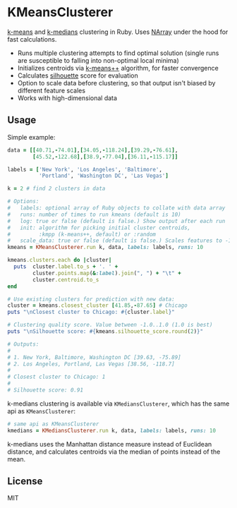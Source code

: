KMeansClusterer
===

[k-means](http://en.wikipedia.org/wiki/K-means_clustering) and [k-medians](http://en.wikipedia.org/wiki/K-medians_clustering) clustering in Ruby. Uses [NArray](https://github.com/masa16/narray) under the hood for fast calculations.

- Runs multiple clustering attempts to find optimal solution (single runs are susceptible to falling into non-optimal local minima)
- Initializes centroids via [k-means++](http://en.wikipedia.org/wiki/K-means%2B%2B) algorithm, for faster convergence
- Calculates [silhouette](http://en.wikipedia.org/wiki/Silhouette_%28clustering%29) score for evaluation
- Option to scale data before clustering, so that output isn't biased by different feature scales
- Works with high-dimensional data


Usage
---
Simple example:

```ruby
data = [[40.71,-74.01],[34.05,-118.24],[39.29,-76.61],
        [45.52,-122.68],[38.9,-77.04],[36.11,-115.17]]

labels = ['New York', 'Los Angeles', 'Baltimore', 
          'Portland', 'Washington DC', 'Las Vegas']

k = 2 # find 2 clusters in data

# Options:
#   labels: optional array of Ruby objects to collate with data array
#   runs: number of times to run kmeans (default is 10)
#   log: true or false (default is false.) Show output after each run
#   init: algorithm for picking initial cluster centroids, 
#         :kmpp (k-means++, default) or :random
#   scale_data: true or false (default is false.) Scales features to -1..1 range
kmeans = KMeansClusterer.run k, data, labels: labels, runs: 10

kmeans.clusters.each do |cluster|
  puts  cluster.label.to_s + '. ' + 
        cluster.points.map(&:label).join(", ") + "\t" +
        cluster.centroid.to_s
end

# Use existing clusters for prediction with new data:
cluster = kmeans.closest_cluster [41.85,-87.65] # Chicago
puts "\nClosest cluster to Chicago: #{cluster.label}"

# Clustering quality score. Value between -1.0..1.0 (1.0 is best)
puts "\nSilhouette score: #{kmeans.silhouette_score.round(2)}"

# Outputs:
#
# 1. New York, Baltimore, Washington DC [39.63, -75.89]
# 2. Los Angeles, Portland, Las Vegas [38.56, -118.7]
#
# Closest cluster to Chicago: 1
#
# Silhouette score: 0.91
```

k-medians clustering is available via ```KMediansClusterer```, which has the same api
as ```KMeansClusterer```:

```ruby
# same api as KMeansClusterer
kmedians = KMediansClusterer.run k, data, labels: labels, runs: 10
```

k-medians uses the Manhattan distance measure instead of Euclidean distance,
and calculates centroids via the median of points instead of the mean.


License
---
MIT
